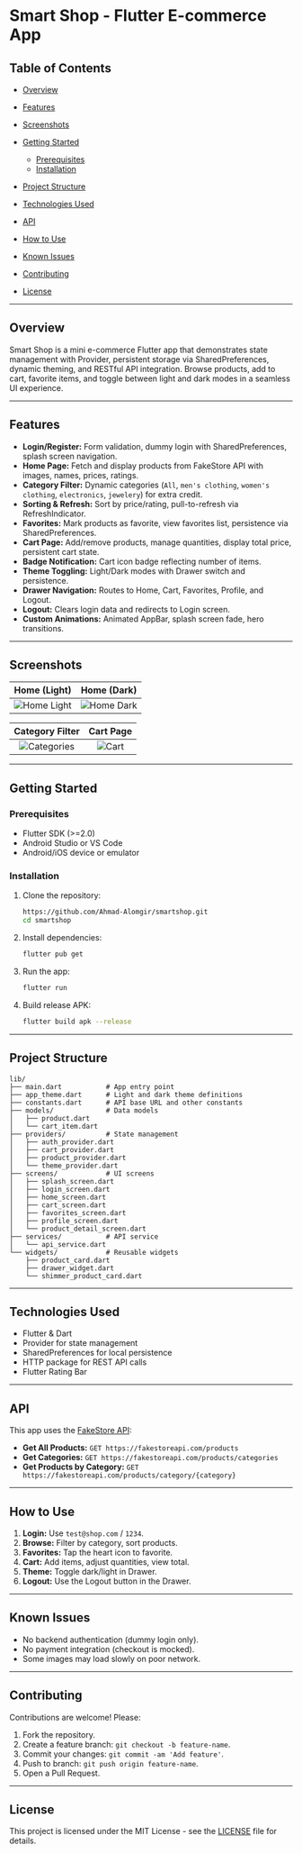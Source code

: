 # Smart Shop - Flutter E-commerce App

## Table of Contents

* [Overview](#overview)
* [Features](#features)
* [Screenshots](#screenshots)
* [Getting Started](#getting-started)

  * [Prerequisites](#prerequisites)
  * [Installation](#installation)
* [Project Structure](#project-structure)
* [Technologies Used](#technologies-used)
* [API](#api)
* [How to Use](#how-to-use)
* [Known Issues](#known-issues)
* [Contributing](#contributing)
* [License](#license)

---

## Overview

Smart Shop is a mini e-commerce Flutter app that demonstrates state management with Provider, persistent storage via SharedPreferences, dynamic theming, and RESTful API integration. Browse products, add to cart, favorite items, and toggle between light and dark modes in a seamless UI experience.

---

## Features

* **Login/Register:** Form validation, dummy login with SharedPreferences, splash screen navigation.
* **Home Page:** Fetch and display products from FakeStore API with images, names, prices, ratings.
* **Category Filter:** Dynamic categories (`All`, `men's clothing`, `women's clothing`, `electronics`, `jewelery`) for extra credit.
* **Sorting & Refresh:** Sort by price/rating, pull-to-refresh via RefreshIndicator.
* **Favorites:** Mark products as favorite, view favorites list, persistence via SharedPreferences.
* **Cart Page:** Add/remove products, manage quantities, display total price, persistent cart state.
* **Badge Notification:** Cart icon badge reflecting number of items.
* **Theme Toggling:** Light/Dark modes with Drawer switch and persistence.
* **Drawer Navigation:** Routes to Home, Cart, Favorites, Profile, and Logout.
* **Logout:** Clears login data and redirects to Login screen.
* **Custom Animations:** Animated AppBar, splash screen fade, hero transitions.

---

## Screenshots

<!-- Add your screenshots in the `screenshots/` folder and update paths accordingly -->

|                Home (Light)               |               Home (Dark)               |
| :---------------------------------------: | :-------------------------------------: |
| ![Home Light](screenshots/home_light.png) | ![Home Dark](screenshots/home_dark.png) |

|              Category Filter              |           Cart Page           |
| :---------------------------------------: | :---------------------------: |
| ![Categories](screenshots/categories.png) | ![Cart](screenshots/cart.png) |

---

## Getting Started

### Prerequisites

* Flutter SDK (>=2.0)
* Android Studio or VS Code
* Android/iOS device or emulator

### Installation

1. Clone the repository:

   ```bash
   https://github.com/Ahmad-Alomgir/smartshop.git
   cd smartshop
   ```
2. Install dependencies:

   ```bash
   flutter pub get
   ```
3. Run the app:

   ```bash
   flutter run
   ```
4. Build release APK:

   ```bash
   flutter build apk --release
   ```

---

## Project Structure

```
lib/
├── main.dart           # App entry point
├── app_theme.dart      # Light and dark theme definitions
├── constants.dart      # API base URL and other constants
├── models/             # Data models
│   ├── product.dart
│   └── cart_item.dart
├── providers/          # State management
│   ├── auth_provider.dart
│   ├── cart_provider.dart
│   ├── product_provider.dart
│   └── theme_provider.dart
├── screens/            # UI screens
│   ├── splash_screen.dart
│   ├── login_screen.dart
│   ├── home_screen.dart
│   ├── cart_screen.dart
│   ├── favorites_screen.dart
│   ├── profile_screen.dart
│   └── product_detail_screen.dart
├── services/           # API service
│   └── api_service.dart
└── widgets/            # Reusable widgets
    ├── product_card.dart
    ├── drawer_widget.dart
    └── shimmer_product_card.dart
```

---

## Technologies Used

* Flutter & Dart
* Provider for state management
* SharedPreferences for local persistence
* HTTP package for REST API calls
* Flutter Rating Bar

---

## API

This app uses the [FakeStore API](https://fakestoreapi.com):

* **Get All Products:** `GET https://fakestoreapi.com/products`
* **Get Categories:** `GET https://fakestoreapi.com/products/categories`
* **Get Products by Category:** `GET https://fakestoreapi.com/products/category/{category}`

---

## How to Use

1. **Login:** Use `test@shop.com` / `1234`.
2. **Browse:** Filter by category, sort products.
3. **Favorites:** Tap the heart icon to favorite.
4. **Cart:** Add items, adjust quantities, view total.
5. **Theme:** Toggle dark/light in Drawer.
6. **Logout:** Use the Logout button in the Drawer.

---

## Known Issues

* No backend authentication (dummy login only).
* No payment integration (checkout is mocked).
* Some images may load slowly on poor network.

---

## Contributing

Contributions are welcome! Please:

1. Fork the repository.
2. Create a feature branch: `git checkout -b feature-name`.
3. Commit your changes: `git commit -am 'Add feature'`.
4. Push to branch: `git push origin feature-name`.
5. Open a Pull Request.

---

## License

This project is licensed under the MIT License - see the [LICENSE](LICENSE) file for details.
